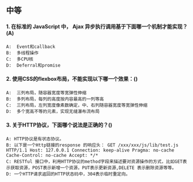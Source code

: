 ## 中等

#### 1. 在标准的 JavaScript 中， Ajax 异步执行调用基于下面哪一个机制才能实现？(A)

    A:  Event和callback
    B:  多线程操作
    C:  多CPU核
    D:  Deferral和promise

#### 2. 使用CSS的flexbox布局，不能实现以下哪一个效果：()

    A:  三列布局，随容器宽度等宽弹性伸缩
    B:  多列布局，每列的高度按内容最高的一列等高
    C:  三列布局，左列宽度像素数确定，中、右列随容器宽度等宽弹性伸缩
    D:  多个宽高不等的元素，实现无缝瀑布流布局

#### 3. 关于HTTP协议，下面哪个说法是正确的？()

    A: HTTP协议是有状态协议。
    B: 以下是一个Http链接的response 的响应头： GET /xxx/xxx/js/lib/test.js HTTP/1.1 Host: 127.0.0.1 Connection: keep-alive Pragma: no-cache Cache-Control: no-cache Accept: */*
    C: RESTful 接口中，利用HTTP协议的method字段来描述要对资源操作的方式，比如GET表示获取资源，POST表示新增一个资源，PUT表示更新资源,DELETE 表示删除资源等等。
    D: 一个HTTP请求返回的HTTP状态码中，304表示临时重定向。